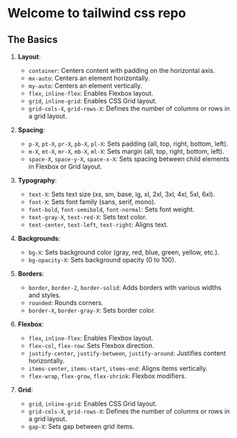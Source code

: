 # Welcome to tailwind css repo

## The Basics
1. **Layout**:
   - `container`: Centers content with padding on the horizontal axis.
   - `mx-auto`: Centers an element horizontally.
   - `my-auto`: Centers an element vertically.
   - `flex`, `inline-flex`: Enables Flexbox layout.
   - `grid`, `inline-grid`: Enables CSS Grid layout.
   - `grid-cols-X`, `grid-rows-X`: Defines the number of columns or rows in a grid layout.

2. **Spacing**:
   - `p-X`, `pt-X`, `pr-X`, `pb-X`, `pl-X`: Sets padding (all, top, right, bottom, left).
   - `m-X`, `mt-X`, `mr-X`, `mb-X`, `ml-X`: Sets margin (all, top, right, bottom, left).
   - `space-X`, `space-y-X`, `space-x-X`: Sets spacing between child elements in Flexbox or Grid layout.

3. **Typography**:
   - `text-X`: Sets text size (xs, sm, base, lg, xl, 2xl, 3xl, 4xl, 5xl, 6xl).
   - `font-X`: Sets font family (sans, serif, mono).
   - `font-bold`, `font-semibold`, `font-normal`: Sets font weight.
   - `text-gray-X`, `text-red-X`: Sets text color.
   - `text-center`, `text-left`, `text-right`: Aligns text.

4. **Backgrounds**:
   - `bg-X`: Sets background color (gray, red, blue, green, yellow, etc.).
   - `bg-opacity-X`: Sets background opacity (0 to 100).

5. **Borders**:
   - `border`, `border-2`, `border-solid`: Adds borders with various widths and styles.
   - `rounded`: Rounds corners.
   - `border-X`, `border-gray-X`: Sets border color.

6. **Flexbox**:
   - `flex`, `inline-flex`: Enables Flexbox layout.
   - `flex-col`, `flex-row`: Sets Flexbox direction.
   - `justify-center`, `justify-between`, `justify-around`: Justifies content horizontally.
   - `items-center`, `items-start`, `items-end`: Aligns items vertically.
   - `flex-wrap`, `flex-grow`, `flex-shrink`: Flexbox modifiers.

7. **Grid**:
   - `grid`, `inline-grid`: Enables CSS Grid layout.
   - `grid-cols-X`, `grid-rows-X`: Defines the number of columns or rows in a grid layout.
   - `gap-X`: Sets gap between grid items.
